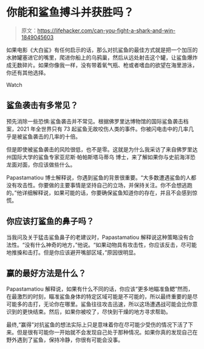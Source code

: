 # 你能和鲨鱼搏斗并获胜吗？

> 原文：<https://lifehacker.com/can-you-fight-a-shark-and-win-1849045603>

如果电影《大白鲨》有任何启示的话，那么对抗鲨鱼的最佳方式就是把一个加压的水肺罐塞进它的嘴里，爬进你船上的乌鸦巢，然后从远处射击这个罐，让鲨鱼爆炸成无数碎片。如果你像我一样，没有带着氧气瓶、枪或者嗜血的欲望在海里游泳，你还有其他选择。

Watch

## 鲨鱼袭击有多常见？

预先消除一些恐惧:鲨鱼袭击并不常见。根据佛罗里达博物馆的国际鲨鱼袭击档案，2021 年全世界只有 73 起鲨鱼无故咬伤人类的事件。你被闪电击中的几率几乎是被鲨鱼袭击的几率的十倍。

但是即使被鲨鱼袭击的风险很低，也不是零。这就是为什么我采访了来自佛罗里达州国际大学的鲨鱼专家亚尼斯·帕帕斯塔马蒂乌 博士，来了解如果你与史前海洋恐龙面对面，你应该做些什么。

Papastamatiou 博士解释说，你遇到鲨鱼的背景很重要。“大多数遭遇鲨鱼的人都没有攻击性。你要做的主要事情是坚持自己的立场，并保持关注。你不会想逃跑的。”他详细解释说，如果可能的话，你要确保鲨鱼知道你的存在，并且不会感到惊慌。

## 你应该打鲨鱼的鼻子吗？

当我问及关于猛击鲨鱼鼻子的老建议时，Papastamatiou 解释说这种策略没有合法性。“没有什么神奇的地方，”他说。“如果动物具有攻击性，你应该反击，尽可能地推搡和击打。但是你应该避开嘴部区域，”原因很明显。

## 赢的最好方法是什么？

Papastamatiou 解释说，如果有什么不同的话，你应该“更多地瞄准鱼鳃”然而，在最激烈的时刻，瞄准鲨鱼身体的特定区域可能是不可能的，所以最终重要的是尽可能多的击打，无论你在哪里。鲨鱼往往攻击迅速，所以这场遭遇战可能会比你意识到的更快结束。然后，如果你被咬了，尽快到干燥的地方寻求帮助。

最终,“赢得”对抗鲨鱼的想法实际上只是意味着你在尽可能少受伤的情况下活了下来。但是很有可能你一开始就不会发现自己处于那种情况。如果你真的发现自己在野外遇到了鲨鱼，保持冷静，你很有可能会没事。